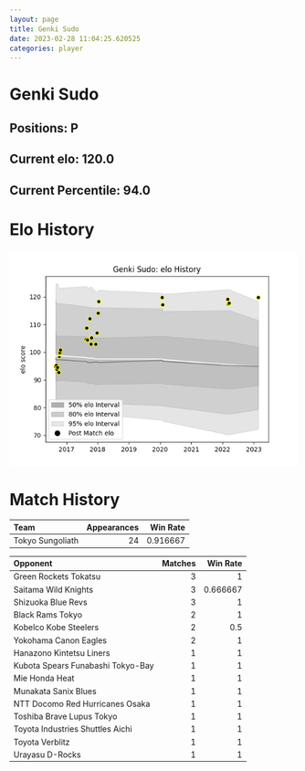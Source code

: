 ```yaml
---  
layout: page  
title: Genki Sudo  
date: 2023-02-28 11:04:25.620525  
categories: player  
---
```

# Genki Sudo

## Positions: P

## Current elo: 120.0

## Current Percentile: 94.0

# Elo History


![elo history](history_GenkiSudo.png)
# Match History


| Team             |   Appearances |   Win Rate |
|:-----------------|--------------:|-----------:|
| Tokyo Sungoliath |            24 |   0.916667 |

| Opponent                          |   Matches |   Win Rate |
|:----------------------------------|----------:|-----------:|
| Green Rockets Tokatsu             |         3 |   1        |
| Saitama Wild Knights              |         3 |   0.666667 |
| Shizuoka Blue Revs                |         3 |   1        |
| Black Rams Tokyo                  |         2 |   1        |
| Kobelco Kobe Steelers             |         2 |   0.5      |
| Yokohama Canon Eagles             |         2 |   1        |
| Hanazono Kintetsu Liners          |         1 |   1        |
| Kubota Spears Funabashi Tokyo-Bay |         1 |   1        |
| Mie Honda Heat                    |         1 |   1        |
| Munakata Sanix Blues              |         1 |   1        |
| NTT Docomo Red Hurricanes Osaka   |         1 |   1        |
| Toshiba Brave Lupus Tokyo         |         1 |   1        |
| Toyota Industries Shuttles Aichi  |         1 |   1        |
| Toyota Verblitz                   |         1 |   1        |
| Urayasu D-Rocks                   |         1 |   1        |